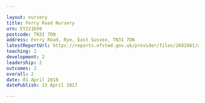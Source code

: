 ```yaml
---

layout: nursery
title: Ferry Road Nursery
urn: EY221699
postcode: TN31 7DN
address: Ferry Road, Rye, East Sussex, TN31 7DN
latestReportUrl: https://reports.ofsted.gov.uk/provider/files/2682081/urn/EY221699.pdf
teaching: 2
development: 2
leadership: 2
outcomes: 2
overall: 2
date: 01 April 2018 
datePublish: 13 April 2017

---
```

